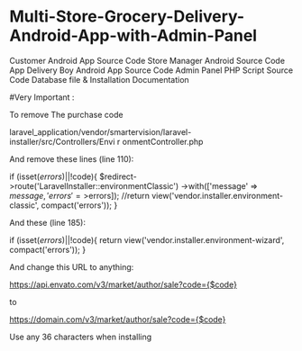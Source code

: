 # Multi-Store-Grocery-Delivery-Android-App-with-Admin-Panel
Customer Android App Source Code Store Manager Android Source Code App Delivery Boy Android App Source Code Admin Panel PHP Script Source Code Database file &amp; Installation Documentation

#Very Important :

To remove The purchase code

laravel_application/vendor/smartervision/laravel-installer/src/Controllers/Envi
r
onmentController.php

And remove these lines (line 110):

if (isset($errors) || !$code){
$redirect->route('LaravelInstaller::environmentClassic')
->with(['message' => $message,'errors'=>$errors]);
//return view('vendor.installer.environment-classic', compact('errors'));
}


And these (line 185):

if (isset($errors) || !$code){
return view('vendor.installer.environment-wizard', compact('errors'));
}


And change this URL to anything:

https://api.envato.com/v3/market/author/sale?code={$code}

to

https://domain.com/v3/market/author/sale?code={$code}


Use any 36 characters when installing
